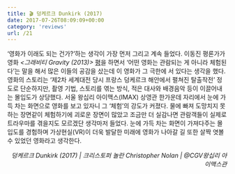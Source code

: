 ```yaml
---
title: 🎬 덩케르크 Dunkirk (2017)
date: 2017-07-26T08:09:09+00:00
category: 'reviews'
url: /21
---
```


&#8216;영화가 이래도 되는 건가?&#8217;하는 생각이 가장 먼저 그리고 계속 들었다. 이동진 평론가가 영화 _<그래비티 Gravity (2013)>_ <a rel="noreferrer noopener" href="http://blog.naver.com/lifeisntcool/130177974682" target="_blank">평</a>을 하면서 &#8216;어떤 영화는 관람되는 게 아니라 체험된다&#8217;는 말을 해서 많은 이들의 공감을 샀는데 이 영화가 그 극한에 서 있다는 생각을 했다. 영화의 스토리는 &#8216;제2차 세계대전 당시 프랑스 덩케르크 해안에서 펼쳐진 탈출작전&#8217; 정도로 단순하지만, 촬영 기법, 스토리를 엮는 방식, 적은 대사와 배경음악 등이 이끌어내는 몰입도가 상당했다. 서울 왕십리 아이맥스(IMAX) 상영관 한가운데 자리에서 눈에 가득 차는 화면으로 영화를 보고 있자니 그 &#8216;체험&#8217;의 강도가 커졌다. 물에 빠져 도망치지 못하는 장면같이 체험하기에 괴로운 장면이 많았고 조금만 더 실감나면 관람객들이 실제로 트라우마를 겪을지도 모르겠단 생각마저 들었다. 눈에 가득 차는 화면이 가져다주는 몰입도를 경험하며 가상현실(VR)이 더욱 발달한 미래에 영화가 나아갈 길 또한 살짝 엿볼 수 있었던 영화라고 생각한다.

<p style="text-align:right">
  <em>덩케르크 Dunkirk (2017) |&nbsp;크리스토퍼 놀란&nbsp;Christopher Nolan | @CGV왕십리 아이맥스관</em>
</p>